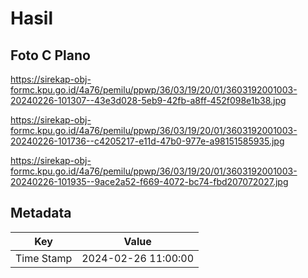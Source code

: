 # Hasil

## Foto C Plano

https://sirekap-obj-formc.kpu.go.id/4a76/pemilu/ppwp/36/03/19/20/01/3603192001003-20240226-101307--43e3d028-5eb9-42fb-a8ff-452f098e1b38.jpg

https://sirekap-obj-formc.kpu.go.id/4a76/pemilu/ppwp/36/03/19/20/01/3603192001003-20240226-101736--c4205217-e11d-47b0-977e-a98151585935.jpg

https://sirekap-obj-formc.kpu.go.id/4a76/pemilu/ppwp/36/03/19/20/01/3603192001003-20240226-101935--9ace2a52-f669-4072-bc74-fbd207072027.jpg


## Metadata

| Key        | Value               |
| ---------- | ------------------- |
| Time Stamp | 2024-02-26 11:00:00 |



